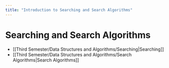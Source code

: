 ```yaml
---
title: "Introduction to Searching and Search Algorithms"
---
```

# Searching and Search Algorithms

- [[Third Semester/Data Structures and Algorithms/Searching|Searching]]
- [[Third Semester/Data Structures and Algorithms/Search Algorithms|Search Algorithms]]
